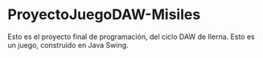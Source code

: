 # ProyectoJuegoDAW-Misiles
Esto es el proyecto final de programación, del ciclo DAW de Ilerna. Esto es un juego, construido en Java Swing.
